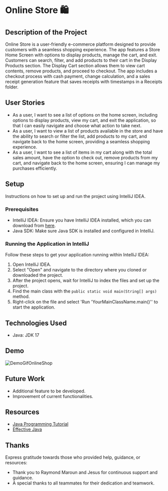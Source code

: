# Online Store 🛍️

## Description of the Project

Online Store is a user-friendly e-commerce platform designed to 
provide customers with a seamless shopping experience. 
The app features a Store Home Screen with options to display products, 
manage the cart, and exit. Customers can search, filter, and add 
products to their cart in the Display Products section. The Display Cart section allows 
them to view cart contents, remove products, and proceed to checkout. The app includes a checkout 
process with cash payment, change calculation, and a sales receipt generation feature that saves receipts 
with timestamps in a Receipts folder.


## User Stories


- As a user, I want to see a list of options on the home screen, 
including options to display products, view my cart, 
and exit the application, so that I can easily navigate and choose what action to take next.
- As a user, I want to view a list of products available in the store and 
have the ability to search or filter the list, add products 
to my cart, and navigate back to the home screen, providing a seamless shopping experience.
- As a user, I want to see a list of items in my cart along with the total sales amount, 
have the option to check out, remove products from my cart, 
and navigate back to the home screen, ensuring 
I can manage my purchases efficiently.



## Setup

Instructions on how to set up and run the project using IntelliJ IDEA.

### Prerequisites

- IntelliJ IDEA: Ensure you have IntelliJ IDEA installed, which you can download from [here](https://www.jetbrains.com/idea/download/).
- Java SDK: Make sure Java SDK is installed and configured in IntelliJ.

### Running the Application in IntelliJ

Follow these steps to get your application running within IntelliJ IDEA:

1. Open IntelliJ IDEA.
2. Select "Open" and navigate to the directory where you cloned or downloaded the project.
3. After the project opens, wait for IntelliJ to index the files and set up the project.
4. Find the main class with the `public static void main(String[] args)` method.
5. Right-click on the file and select 'Run 'YourMainClassName.main()'' to start the application.

## Technologies Used

- Java: JDK 17

## Demo

![DemoGifOnlineShop](https://github.com/BryaWoods/online-store/assets/166551351/79e86fc2-88fc-4c12-9499-41379e6d8ff0)



## Future Work


- Additional feature to be developed.
- Improvement of current functionalities.

## Resources


- [Java Programming Tutorial](https://www.example.com)
- [Effective Java](https://www.example.com)



## Thanks

Express gratitude towards those who provided help, guidance, or resources:

- Thank you to Raymond Maroun and Jesus for continuous support and guidance.
- A special thanks to all teammates for their dedication and teamwork.

